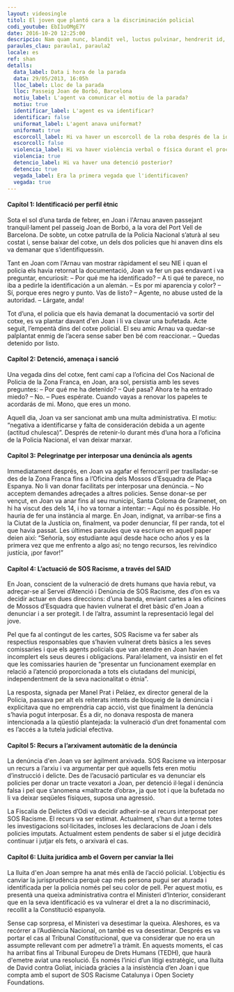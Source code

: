 ```yaml
---
layout: videosingle
titol: El joven que plantó cara a la discriminación policial
codi_youtube: EbI1uOMgE7Y
date: 2016-10-20 12:25:00
descripcio: Nam quam nunc, blandit vel, luctus pulvinar, hendrerit id, lorem.
paraules_clau: paraula1, paraula2
locale: es
ref: shan
detalls:
  data_label: Data i hora de la parada
  data: 29/05/2013, 16:05h
  lloc_label: Lloc de la parada
  lloc: Passeig Joan de Borbó, Barcelona
  motiu_label: L'agent va comunicar el motiu de la parada?
  motiu: true
  identificar_label: L'agent es va identificar?
  identificar: false
  uniformat_label: L'agent anava uniformat?
  uniformat: true
  escorcoll_label: Hi va haver un escorcoll de la roba després de la identificació?
  escorcoll: false
  violencia_label: Hi va haver violència verbal o física durant el procediment d'identificació i registre?
  violencia: true
  detencio_label: Hi va haver una detenció posterior?
  detencio: true
  vegada_label: Era la primera vegada que l'identificaven?
  vegada: true
---
```


#### Capítol 1: Identificació per perfil ètnic

Sota el sol d’una tarda de febrer, en Joan i l'Arnau anaven passejant tranquil·lament pel passeig Joan de Borbó, a la vora del Port Vell de Barcelona. De sobte, un cotxe patrulla de la Policia Nacional s’aturà al seu costat i, sense baixar del cotxe, un dels dos policies que hi anaven dins els va demanar que s’identifiquessin.

Tant en Joan com l'Arnau van mostrar ràpidament el seu NIE i quan el policia els havia retornat la documentació, Joan va fer un pas endavant i va preguntar, encuriosit:
– Por qué me ha identificado?
– A ti qué te parece, no iba a pedirle la identificación a un alemán.
– Es por mi aparencia y color?
– Sí, porque eres negro y punto. Vas de listo?
– Agente, no abuse usted de la autoridad.
– Lárgate, anda!

Tot d’una, el policia que els havia demanat la documentació va sortir del cotxe, es va plantar davant d'en Joan i li va clavar una bufetada. Acte seguit, l’empentà dins del cotxe policial. El seu amic Arnau va quedar-se palplantat enmig de l’acera sense saber ben bé com reaccionar.
– Quedas detenido por listo.
 
#### Capítol 2: Detenció, amenaça i sanció

Una vegada dins del cotxe, fent camí cap a l’oficina del Cos Nacional de Policia de la Zona Franca, en Joan, ara sol, persistia amb les seves preguntes:
– Por qué me ha detenido?
– Qué pasa? Ahora te ha entrado miedo?
– No.
– Pues espérate. Cuando vayas a renovar los papeles te acordarás de mi. Mono, que eres un mono.

Aquell dia, Joan va ser sancionat amb una multa administrativa. El motiu: “negativa a identificarse y falta de consideración debida a un agente (actitud chulesca)”. Després de retenir-lo durant més d’una hora a l’oficina de la Policia Nacional, el van deixar marxar.
 
#### Capítol 3: Pelegrinatge per interposar una denúncia als agents

Immediatament després, en Joan va agafar el ferrocarril per traslladar-se des de la Zona Franca fins a l’Oficina dels Mossos d’Esquadra de Plaça Espanya. No li van donar facilitats per interposar una denúncia.
– No acceptem demandes adreçades a altres policies.
Sense donar-se per vençut, en Joan va anar fins al seu municipi, Santa Coloma de Gramenet, on hi ha viscut des dels 14, i ho va tornar a intentar:
– Aquí no és possible. Ho hauria de fer una instància al marge.
En Joan, indignat, va arribar-se fins a la Ciutat de la Justícia on, finalment, va poder denunciar, fil per randa, tot el que havia passat. Les últimes paraules que va escriure en aquell paper deien així: “Señoría, soy estudiante aquí desde hace ocho años y es la primera vez que me enfrento a algo así; no tengo recursos, les reivindico justícia, ¡por favor!”
 
#### Capítol 4: L’actuació de SOS Racisme, a través del SAID

En Joan, conscient de la vulneració de drets humans que havia rebut, va adreçar-se al Servei d’Atenció i Denúncia de SOS Racisme, des d’on es va decidir actuar en dues direccions: d’una banda, enviant cartes a les oficines de Mossos d’Esquadra que havien vulnerat el dret bàsic d'en Joan a denunciar i a ser protegit. I de l’altra, assumint la representació legal del jove.

Pel que fa al contingut de les cartes, SOS Racisme va fer saber als respectius responsables que s’havien vulnerat drets bàsics a les seves comissaries i que els agents policials que van atendre en Joan havien incomplert els seus deures i obligacions. Paral·lelament, va insistir en el fet que les comissaries haurien de “presentar un funcionament exemplar en relació a l’atenció proporcionada a tots els ciutadans del municipi, independentment de la seva nacionalitat o ètnia”.

La resposta, signada per Manel Prat i Peláez, ex director general de la Policia, passava per alt els reiterats intents de bloqueig de la denúncia i explicitava que no emprendria cap acció, vist que finalment la denúncia s’havia pogut interposar. És a dir, no donava resposta de manera intencionada a la qüestió plantejada: la vulneració d’un dret fonamental com es l’accés a la tutela judicial efectiva.
 
#### Capítol 5: Recurs a l’arxivament automàtic de la denúncia

La denúncia d'en Joan va ser àgilment arxivada. SOS Racisme va interposar un recurs a l’arxiu i va argumentar per què aquells fets eren motiu d’instrucció i delicte. Des de l’acusació particular es va denunciar els policies per donar un tracte vexatori a Joan, per detenció il·legal i denúncia falsa i pel que s’anomena «maltracte d’obra», ja que tot i que la bufetada no li va deixar seqüeles físiques, suposa una agressió.

La Fiscalia de Delictes d’Odi va decidir adherir-se al recurs interposat per SOS Racisme. El recurs va ser estimat. Actualment, s’han dut a terme totes les investigacions sol·licitades, incloses les declaracions de Joan i dels policies imputats. Actualment estem pendents de saber si el jutge decidirà continuar i jutjar els fets, o arxivarà el cas.

#### Capítol 6: Lluita jurídica amb el Govern per canviar la llei

La lluita d'en Joan sempre ha anat més enllà de l’acció policial. L’objectiu és canviar la jurisprudència perquè cap més persona pugui ser aturada i identificada per la policia només pel seu color de pell.
Per aquest motiu, es presentà una queixa administrativa contra el Ministeri d’Interior, considerant que en la seva identificació es va vulnerar el dret a la no discriminació, recollit a la Constitució espanyola.

Sense cap sorpresa, el Ministeri va desestimar la queixa. Aleshores, es va recórrer a l’Audiència Nacional, on també es va desestimar. Després es va portar el cas al Tribunal Constitucional, que va considerar que no era un assumpte rellevant com per admetre'l a tràmit. En aquests moments, el cas ha arribat fins al Tribunal Europeu de Drets Humans (TEDH), que haurà d'emetre aviat una resolució.
És només l’inici d’un litigi estratègic, una lluita de David contra Goliat, iniciada gràcies a la insistència d’en Joan i que compta amb el suport de SOS Racisme Catalunya i Open Society Foundations.

